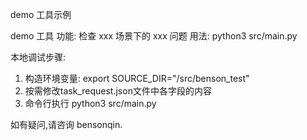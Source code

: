 demo 工具示例

demo 工具
功能: 检查 xxx 场景下的 xxx 问题
用法: python3 src/main.py

本地调试步骤:
1. 构造环境变量:  export SOURCE_DIR="/src/benson_test"
2. 按需修改task_request.json文件中各字段的内容
3. 命令行执行  python3 src/main.py

如有疑问,请咨询 bensonqin.